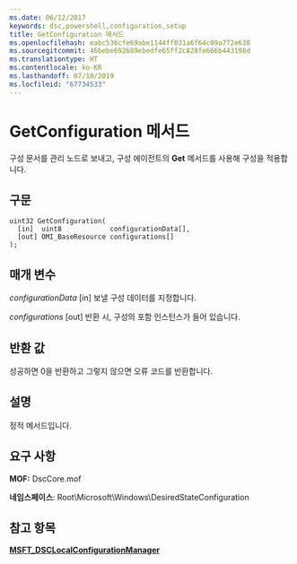 ```yaml
---
ms.date: 06/12/2017
keywords: dsc,powershell,configuration,setup
title: GetConfiguration 메서드
ms.openlocfilehash: eabc536cfe69abe1144ff031a6f64c09a772e638
ms.sourcegitcommit: 46bebe692689ebedfe65ff2c828fe666b443198d
ms.translationtype: HT
ms.contentlocale: ko-KR
ms.lasthandoff: 07/10/2019
ms.locfileid: "67734533"
---
```

# <a name="getconfiguration-method"></a>GetConfiguration 메서드

구성 문서를 관리 노드로 보내고, 구성 에이전트의 **Get** 메서드를 사용해 구성을 적용합니다.

## <a name="syntax"></a>구문

```mof
uint32 GetConfiguration(
  [in]  uint8            configurationData[],
  [out] OMI_BaseResource configurations[]
);
```

## <a name="parameters"></a>매개 변수

*configurationData* \[in\] 보낼 구성 데이터를 지정합니다.

*configurations* \[out\] 반환 시, 구성의 포함 인스턴스가 들어 있습니다.

## <a name="return-value"></a>반환 값

성공하면 0을 반환하고 그렇지 않으면 오류 코드를 반환합니다.

## <a name="remarks"></a>설명

정적 메서드입니다.

## <a name="requirements"></a>요구 사항

**MOF:** DscCore.mof

**네임스페이스**: Root\Microsoft\Windows\DesiredStateConfiguration

## <a name="see-also"></a>참고 항목

[**MSFT_DSCLocalConfigurationManager**](msft-dsclocalconfigurationmanager.md)
